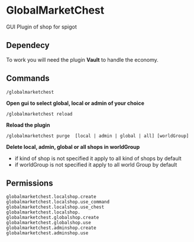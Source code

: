 # GlobalMarketChest
GUI Plugin of shop for spigot

## Dependecy
To work you will need the plugin **Vault** to handle the economy.

## Commands
    /globalmarketchest
**Open gui to select global, local or admin of your choice**
    
    /globalmarketchest reload
**Reload the plugin**

    /globalmarketchest purge  [local | admin | global | all] [worldGroup]
**Delete local, admin, global or all shops in worldGroup**
- if kind of shop is not specified it apply to all kind of shops by default
- if worldGroup is not specified it apply to all world Group by default

## Permissions
    globalmarketchest.localshop.create
    globalmarketchest.localshop.use_command
    globalmarketchest.localshop.use_chest
    globalmarketchest.localshop.
    globalmarketchest.globalshop.create
    globalmarketchest.globalshop.use
    globalmarketchest.adminshop.create
    globalmarketchest.adminshop.use
